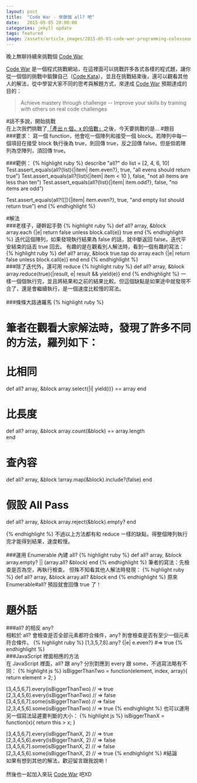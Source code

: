 ```yaml
---
layout: post
title:  "Code War - 來做個 all? 吧"
date:   2015-05-05 20:00:00
categories: jekyll update
tags: featured
image: /assets/article_images/2015-05-03-code-war-programming-colosseum/forest_rails_road.jpg
---
```


晚上無聊持續來挑戰個 [Code War][code-war]

[Code War][code-war] 是一個程式挑戰網站，在這裡面可以挑戰許多各式各樣的程式題，讓你從一個個的挑戰中鍛鍊自己（[Code Kata][code-kata]）。並且在挑戰結束後，還可以觀看其他人的解法，從中學習大家不同的思考與解題方式，來達成 [Code War][code-war] 預期達成的目的：

>Achieve mastery through challenge -- Improve your skills by training with others on real code challenges

#話不多說，開始挑戰
<br>
在上次我們挑戰了[「產出 n 個，x 的倍數」][count-by]之後，今天要挑戰的是...
#題目
<br>
###要求：
寫一個 function，他會吃一個陣列和接受一個 block。若陣列中每一個項目在接受 block 執行後為 true，則回傳 true，反之回傳 false。但是倘若陣列為空陣列，須回傳 true。

###範例：
{% highlight ruby %}
describe "all?" do
  list = [2, 4, 6, 10]
  Test.assert_equals(all?(list){|item| item.even?}, true, "all evens should return true")
  Test.assert_equals(all?(list){|item| item < 10 }, false, "not all items are less than ten")
  Test.assert_equals(all?(list){|item| item.odd?}, false, "no items are odd")
  
  Test.assert_equals(all?([]){|item| item.even?}, true, "and empty list should return true")
end
{% endhighlight %}


#解法
<br>
###老樣子，硬幹起手勢
{% highlight ruby %}
def all? array, &block
  array.each {|e| return false unless block.call(e)}
  true
end
{% endhighlight %}
迭代這個陣列，如果發現執行結果為 false 的話，就中斷返回 false。迭代平安結束的話丟 true 回去。
有趣的是在觀看別人解法時，看到一個有趣的寫法：
{% highlight ruby %}
def all? array, &block
  true.tap do
    array.each {|e| return false unless block.call(e)}
  end
end
{% endhighlight %}
<br>
###除了迭代外，還可用 reduce
{% highlight ruby %}
def all? array, &block
  array.reduce(true){|result, e| result && yield(e)}
end
{% endhighlight %}
一樣一個個執行完，並且將結果和之前的結果比較。但這個缺點是如果途中就發現不合了，還是會繼續執行，是一個速度比較慢的寫法。
<br><br>
###條條大路通羅馬
{% highlight ruby %}
# 筆者在觀看大家解法時，發現了許多不同的方法，羅列如下：

# 比相同
def all? array, &block
   array.select{|i| yield(i)} == array
end

# 比長度
def all? array, &block
  array.count(&block) == array.length  
end

# 查內容
def all? array, &block
  !array.map(&block).include?(false)
end

# 假設 All Pass
def all? array, &block
  array.reject(&block).empty?
end

{% endhighlight %}
不過以上方法都有和 reduce 一樣的缺點，得整個陣列執行完才能得到結果，速度較慢。
<br><br>
###運用 Enumerable 內建 all?
{% highlight ruby %}
def all? array, &block
  array.empty? || (array.all? &block)
end
{% endhighlight %}
筆者的寫法：先檢查是否為空，再執行檢查。
但殊不知看其他人解法時發現：
{% highlight ruby %}
def all? array, &block
  array.all? &block
end
{% endhighlight %}
原來 Enumerable#all? 預設就會回傳 true 了！

# 題外話
###all? 的相反 any?
<br>
相較於 all? 會檢查是否全部元素都符合條件，any? 則會檢查是否有至少一個元素符合條件。
{% highlight ruby %}
[1,3,5,7,8].any? {|e| e.even?}
#=> true
{% endhighlight %}
<br>
###JavaScript 裡面相應的方法
<br>
在 JavaScript 裡面，all? 跟 any? 分別對應到 every 跟 some，不過寫法略有不同：
{% highlight js %}
isBiggerThanTwo = function(element, index, array){
  return element > 2;
}

[3,4,5,6,7].every(isBiggerThanTwo)
// => true
[2,3,4,5,6].every(isBiggerThanTwo)
// => false
[3,4,5,6,7].some(isBiggerThanTwo)
// => false
[2,3,4,5,6].some(isBiggerThanTwo)
// => true
{% endhighlight %}
也可以運用另一個寫法延遲要判斷的大小：
{% highlight js %}
isBiggerThanX = function(x){
  return this > x;
}

[3,4,5,6,7].every(isBiggerThanX, 2)
// => true
[2,3,4,5,6].every(isBiggerThanX, 2)
// => false
[3,4,5,6,7].some(isBiggerThanX, 2)
// => false
[2,3,4,5,6].some(isBiggerThanX, 2)
// => true
{% endhighlight %}
#結論
<br>
如果有想到其他的解法，歡迎留言跟我說喲！<br><br>
然後也一起加入來玩 [Code War][code-war] 吧XD



[code-war]:    http://www.codewars.com/
[code-kata]:   http://en.wikipedia.org/wiki/Kata_(programming)
[count-by]:    http://sunkai612.github.io/jekyll/update/2015/05/03/code-war-programming-colosseum.html
